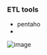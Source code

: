 
### ETL tools

- pentaho
- 
![image](https://github.com/user-attachments/assets/08706e26-f792-4085-af90-b337f02c4191)
